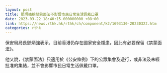 ```yaml
---
layout: post
title: 鄧炳強稱禁蒙面法不影響市民日常生活佩戴口罩
date: 2023-03-22 18:40:15.000000000 +08:00
link: https://news.rthk.hk/rthk/ch/component/k2/1693130-20230322.htm
categories: rthk
---
```


保安局局長鄧炳強表示，目前香港仍存在國家安全隱患，因此有必要保留《禁蒙面法》。

他又說，《禁蒙面法》只適用於《公安條例》下的公眾集會及遊行，或非法及未經批准的集結，並不會影響市民日常生活佩戴口罩。
